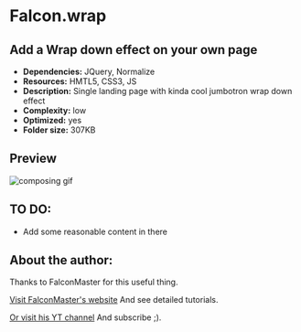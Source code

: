 # Falcon.wrap
## Add a Wrap down effect on your own page
* **Dependencies:** JQuery, Normalize
* **Resources:** HMTL5, CSS3, JS
* **Description:**  Single landing page with kinda cool jumbotron wrap down effect
* **Complexity:** low 
* **Optimized:** yes
* **Folder size:** 307KB

## Preview
![composing gif](https://thumbs.gfycat.com/FavorableMeanIberianmidwifetoad-size_restricted.gif)

## TO DO:
* Add some reasonable content in there

## About the author:
 Thanks to FalconMaster for this useful thing.
 
 [Visit FalconMaster's website](http://falconmasters.com) And see detailed tutorials.
 
 [Or visit his YT channel](https://www.youtube.com/falconmasters) And subscribe ;).